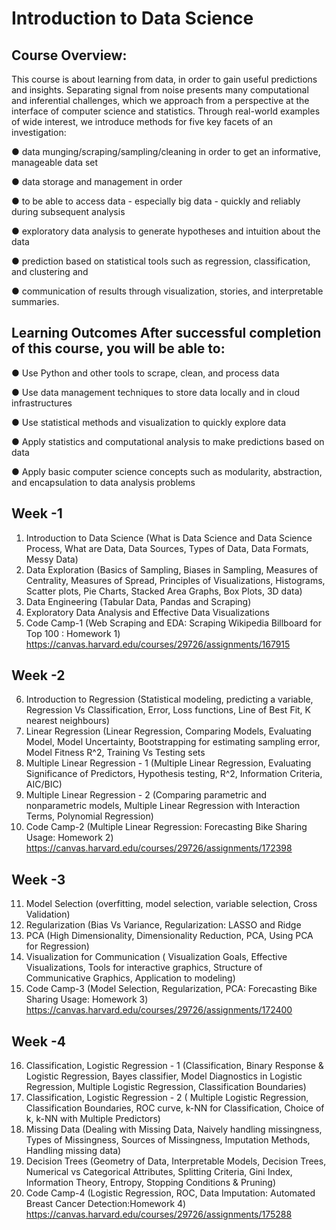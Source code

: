 # Introduction to Data Science

## Course Overview:
This course is about learning from data, in order to gain useful predictions and insights. Separating signal from noise presents many computational and inferential challenges, which we approach from a perspective at the interface of computer science and statistics. Through real-world examples of wide interest, we introduce methods for five key facets of an investigation:

● data munging/scraping/sampling/cleaning in order to get an informative, manageable data set

● data storage and management in order

● to be able to access data - especially big data - quickly and reliably during subsequent analysis

● exploratory data analysis to generate hypotheses and intuition about the data

● prediction based on statistical tools such as regression, classification, and clustering and

● communication of results through visualization, stories, and interpretable summaries.

## Learning Outcomes After successful completion of this course, you will be able to:

● Use Python and other tools to scrape, clean, and process data

● Use data management techniques to store data locally and in cloud infrastructures

● Use statistical methods and visualization to quickly explore data

● Apply statistics and computational analysis to make predictions based on data

● Apply basic computer science concepts such as modularity, abstraction, and encapsulation to data analysis problems

## Week -1

1. Introduction to Data Science (What is Data Science and Data Science Process, What are Data, Data 
Sources, Types of Data, Data Formats, Messy Data)
2. Data Exploration (Basics of Sampling, Biases in Sampling, Measures of Centrality, Measures of Spread, Principles of Visualizations, Histograms, Scatter plots, Pie Charts, Stacked Area Graphs, Box Plots, 3D data)
3. Data Engineering (Tabular Data, Pandas and Scraping)
4. Exploratory Data Analysis and Effective Data Visualizations
5. Code Camp-1 (Web Scraping and EDA: Scraping Wikipedia Billboard for Top 100 : Homework 1) 
https://canvas.harvard.edu/courses/29726/assignments/167915

## Week -2

6. Introduction to Regression (Statistical modeling, predicting a variable, Regression Vs Classification, Error, Loss functions, Line of Best Fit, K nearest neighbours)
7. Linear Regression (Linear Regression, Comparing Models, Evaluating Model, Model Uncertainty, Bootstrapping for estimating sampling error, Model Fitness R^2, Training Vs Testing sets
8. Multiple Linear Regression - 1 (Multiple Linear Regression, Evaluating Significance of Predictors, Hypothesis testing, R^2, Information Criteria, AIC/BIC)
9. Multiple Linear Regression - 2 (Comparing parametric and nonparametric models, Multiple Linear Regression with Interaction Terms, Polynomial Regression)
10. Code Camp-2 (Multiple Linear Regression: Forecasting Bike Sharing Usage: Homework 2) 
https://canvas.harvard.edu/courses/29726/assignments/172398

## Week -3

11. Model Selection (overfitting, model selection, variable selection, Cross Validation)
12. Regularization (Bias Vs Variance, Regularization: LASSO and Ridge
13. PCA (High Dimensionality, Dimensionality Reduction, PCA, Using PCA for Regression)
14. Visualization for Communication ( Visualization Goals, Effective Visualizations, Tools for interactive graphics, Structure of Communicative Graphics, Application to modeling)
15. Code Camp-3 (Model Selection, Regularization, PCA: Forecasting Bike Sharing Usage: Homework 3) 
https://canvas.harvard.edu/courses/29726/assignments/172400 

## Week -4

16. Classification, Logistic Regression - 1 (Classification, Binary Response & Logistic Regression, Bayes classifier, Model Diagnostics in Logistic Regression, Multiple Logistic Regression, Classification Boundaries)
17. Classification, Logistic Regression - 2 ( Multiple Logistic Regression, Classification Boundaries, ROC curve, k-NN for Classification, Choice of k, k-NN with Multiple Predictors)
18. Missing Data (Dealing with Missing Data, Naively handling missingness, Types of Missingness, Sources of Missingness, Imputation Methods, Handling missing data)
19. Decision Trees (Geometry of Data, Interpretable Models, Decision Trees, Numerical vs Categorical Attributes, Splitting Criteria, Gini Index, Information Theory, Entropy, Stopping Conditions & Pruning)
20. Code Camp-4 (Logistic Regression, ROC, Data Imputation: Automated Breast Cancer Detection:Homework 4)
https://canvas.harvard.edu/courses/29726/assignments/175288 

